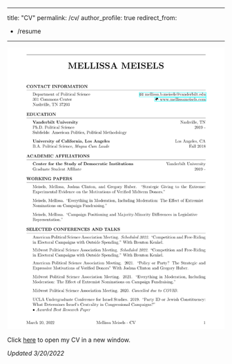 
---
title: "CV"
permalink: /cv/
author_profile: true
redirect_from:
  - /resume
---

<a href="/files/Meisels_CV_3.20.22.pdf" download="MeiselsCV"><img src="/files/Meisels_CV_3.20.22.pdf" /></a>

Click [here](/files/Meisels_CV_3.20.22.pdf) to open my CV in a new window.

*Updated 3/20/2022*